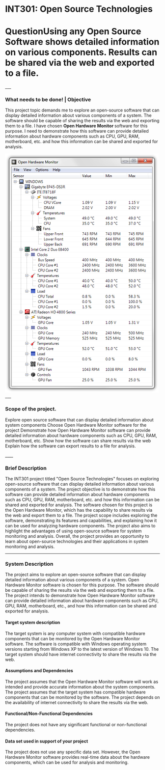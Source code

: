 # INT301: Open Source Technologies
<h1><b>Question</b>Using any Open Source Software shows detailed information on various components. Results can be shared via the web and exported to a file.</h1>
___
<h3>What needs to be done! | Objective </h3>
<p>This project topic demands me to explore an open-source software that can display detailed information about various components of a system. The software should be capable of sharing the results via the web and exporting them to a file. I have chosen <b>Open Hardware Monitor </b>software for this purpose. I need to demonstrate how this software can provide detailed information about hardware components such as CPU, GPU, RAM, motherboard, etc. and how this information can be shared and exported for analysis.</p>
<img src="Pro1.png" alt="Open Hardware Monitor">
___
<h3>Scope of the project.</h3>
<p>Explore open source software that can display detailed information about system components
Choose Open Hardware Monitor software for the project
Demonstrate how Open Hardware Monitor software can provide detailed information about hardware components such as CPU, GPU, RAM, motherboard, etc.
Show how the software can share results via the web
Explain how the software can export results to a file for analysis.</p>
____
<h3>Brief Description</h3>
<p>The INT301 project titled "Open Source Technologies" focuses on exploring open-source software that can display detailed information about various components of a system. The project objective is to demonstrate how this software can provide detailed information about hardware components such as CPU, GPU, RAM, motherboard, etc. and how this information can be shared and exported for analysis. The software chosen for this project is the Open Hardware Monitor, which has the capability to share results via the web and export them to a file. The project scope includes exploring the software, demonstrating its features and capabilities, and explaining how it can be used for analyzing hardware components. The project also aims to highlight the advantages of using open-source software for system monitoring and analysis. Overall, the project provides an opportunity to learn about open-source technologies and their applications in system monitoring and analysis.</p>

____
<h3>System Description</h3>
The project aims to explore an open-source software that can display detailed information about various components of a system. Open Hardware Monitor software is chosen for this purpose. The software should be capable of sharing the results via the web and exporting them to a file. The project intends to demonstrate how Open Hardware Monitor software can provide detailed information about hardware components such as CPU, GPU, RAM, motherboard, etc., and how this information can be shared and exported for analysis.

<h4>Target system description</h4>
The target system is any computer system with compatible hardware components that can be monitored by the Open Hardware Monitor software. The software is compatible with Windows operating system versions starting from Windows XP to the latest version of Windows 10. The target system should have internet connectivity to share the results via the web.

<h4>Assumptions and Dependencies</h4>
The project assumes that the Open Hardware Monitor software will work as intended and provide accurate information about the system components. The project assumes that the target system has compatible hardware components that can be monitored by the software. The project depends on the availability of internet connectivity to share the results via the web.

 <h4>Functional/Non-Functional Dependencies</h4>
The project does not have any significant functional or non-functional dependencies.

<h4>Data set used in support of your project</h4>
The project does not use any specific data set. However, the Open Hardware Monitor software provides real-time data about the hardware components, which can be used for analysis and monitoring.
